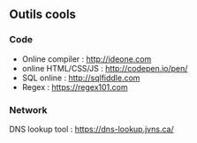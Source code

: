 ## Outils cools


### Code

- Online compiler : http://ideone.com
- online HTML/CSS/JS : http://codepen.io/pen/
- SQL online : http://sqlfiddle.com
- Regex : https://regex101.com


### Network

DNS lookup tool : https://dns-lookup.jvns.ca/